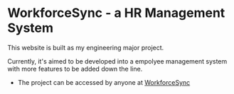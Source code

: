 # WorkforceSync - a HR Management System

This website is built as my engineering major project.

Currently, it's aimed to be developed into a empolyee management system with more features to be added down the line.

- The project can be accessed by anyone at [WorkforceSync](https://workforcesync.vercel.app/sign-up) 
